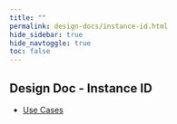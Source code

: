 ```yaml
---
title: ""
permalink: design-docs/instance-id.html
hide_sidebar: true
hide_navtoggle: true
toc: false
---
```


## Design Doc - Instance ID

* [Use Cases](/design-docs/instance-id-use-cases.html)
